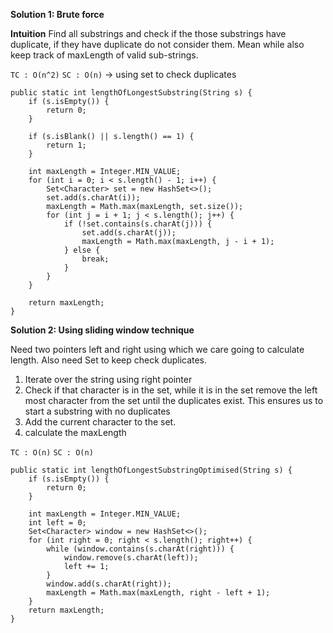 
**Solution 1: Brute force**

**Intuition**
Find all substrings and check if the those substrings have duplicate, if they have duplicate do not consider them.
Mean while also keep track of maxLength of valid sub-strings.

`TC : O(n^2)`
`SC : O(n)` -> using set to check duplicates

```
public static int lengthOfLongestSubstring(String s) {  
    if (s.isEmpty()) {  
        return 0;  
    }  
  
    if (s.isBlank() || s.length() == 1) {  
        return 1;  
    }  
  
    int maxLength = Integer.MIN_VALUE;  
    for (int i = 0; i < s.length() - 1; i++) {  
        Set<Character> set = new HashSet<>();  
        set.add(s.charAt(i));  
        maxLength = Math.max(maxLength, set.size());  
        for (int j = i + 1; j < s.length(); j++) {  
            if (!set.contains(s.charAt(j))) {  
                set.add(s.charAt(j));  
                maxLength = Math.max(maxLength, j - i + 1);  
            } else {  
                break;  
            }  
        }  
    }  
  
    return maxLength;  
}
```

**Solution 2: Using sliding window technique**

Need two pointers left and right using which we care going to calculate length.
Also need Set to keep check duplicates.

1. Iterate over the string using right pointer
2. Check if that character is in the set, while it is in the set remove the left most character from the set until the duplicates exist. This ensures us to start a substring with no duplicates
3. Add the current character to the set.
4. calculate the maxLength

`TC : O(n)`
`SC : O(n)`

```
public static int lengthOfLongestSubstringOptimised(String s) {  
    if (s.isEmpty()) {  
        return 0;  
    }  
  
    int maxLength = Integer.MIN_VALUE;  
    int left = 0;  
    Set<Character> window = new HashSet<>();  
    for (int right = 0; right < s.length(); right++) {  
        while (window.contains(s.charAt(right))) {  
            window.remove(s.charAt(left));  
            left += 1;  
        }  
        window.add(s.charAt(right));  
        maxLength = Math.max(maxLength, right - left + 1);  
    }  
    return maxLength;  
}
```